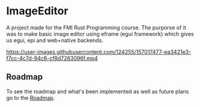 # ImageEditor
A project made for the FMI Rust Programming course. The purporse of it was to make basic image editor using eframe (egui framework) which gives us egui, epi and web+native backends. 

https://user-images.githubusercontent.com/124255/157017477-ea3421e3-f7cc-4c7d-94c6-cf8d7263096f.mp4

## Roadmap

To see the roadmap and what's been implemented as well as future plans go to the [Roadmap](https://github.com/nadezhda1120/ImageEditor/projects/2).
